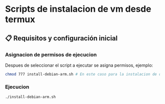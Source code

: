 # Scripts de instalacion de vm desde termux

## 📋 Requisitos y configuración inicial

### Asignacion de permisos de ejecucion

Despues de seleccionar el script a ejecutar se asigna permisos, ejemplo:

```bash
chmod 777 install-debian-arm.sh # En este caso para la instalacion de debian
```

### Ejecucion

```bash
./install-debian-arm.sh
```
